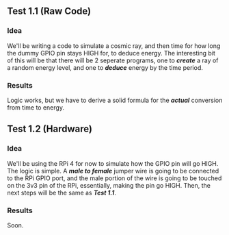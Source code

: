 ## Test 1.1 (Raw Code)

### Idea

We'll be writing a code to simulate a cosmic ray, and then time for how long the dummy GPIO pin stays HIGH for, to deduce energy. The interesting bit of this will be that there will be 2 
seperate programs, one to **_create_** a ray of a random energy level, and one to **_deduce_** energy by the time period.

### Results

Logic works, but we have to derive a solid formula for the **_actual_** conversion from time to energy.

## Test 1.2 (Hardware)

### Idea

We'll be using the RPi 4 for now to simulate how the GPIO pin will go HIGH. The logic is simple. A **_male to female_** jumper wire is going
to be connected to the RPi GPIO port, and the male portion of the wire is going to be touched on the 3v3 pin of the RPi, essentially, making the pin go HIGH. Then, the next steps will be the same as **_Test 1.1_**.

### Results

Soon.
